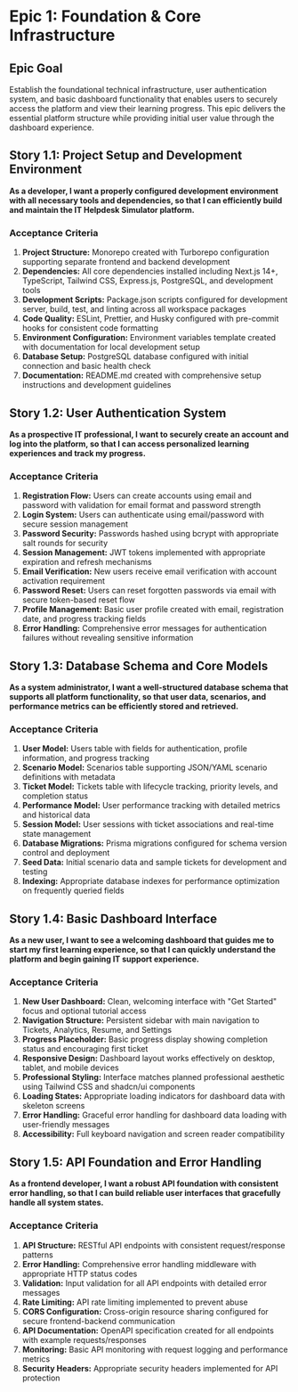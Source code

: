 # Epic 1: Foundation & Core Infrastructure

## Epic Goal

Establish the foundational technical infrastructure, user authentication system, and basic dashboard functionality that enables users to securely access the platform and view their learning progress. This epic delivers the essential platform structure while providing initial user value through the dashboard experience.

## Story 1.1: Project Setup and Development Environment

**As a developer, I want a properly configured development environment with all necessary tools and dependencies, so that I can efficiently build and maintain the IT Helpdesk Simulator platform.**

### Acceptance Criteria

1. **Project Structure:** Monorepo created with Turborepo configuration supporting separate frontend and backend development
2. **Dependencies:** All core dependencies installed including Next.js 14+, TypeScript, Tailwind CSS, Express.js, PostgreSQL, and development tools
3. **Development Scripts:** Package.json scripts configured for development server, build, test, and linting across all workspace packages
4. **Code Quality:** ESLint, Prettier, and Husky configured with pre-commit hooks for consistent code formatting
5. **Environment Configuration:** Environment variables template created with documentation for local development setup
6. **Database Setup:** PostgreSQL database configured with initial connection and basic health check
7. **Documentation:** README.md created with comprehensive setup instructions and development guidelines

## Story 1.2: User Authentication System

**As a prospective IT professional, I want to securely create an account and log into the platform, so that I can access personalized learning experiences and track my progress.**

### Acceptance Criteria

1. **Registration Flow:** Users can create accounts using email and password with validation for email format and password strength
2. **Login System:** Users can authenticate using email/password with secure session management
3. **Password Security:** Passwords hashed using bcrypt with appropriate salt rounds for security
4. **Session Management:** JWT tokens implemented with appropriate expiration and refresh mechanisms
5. **Email Verification:** New users receive email verification with account activation requirement
6. **Password Reset:** Users can reset forgotten passwords via email with secure token-based reset flow
7. **Profile Management:** Basic user profile created with email, registration date, and progress tracking fields
8. **Error Handling:** Comprehensive error messages for authentication failures without revealing sensitive information

## Story 1.3: Database Schema and Core Models

**As a system administrator, I want a well-structured database schema that supports all platform functionality, so that user data, scenarios, and performance metrics can be efficiently stored and retrieved.**

### Acceptance Criteria

1. **User Model:** Users table with fields for authentication, profile information, and progress tracking
2. **Scenario Model:** Scenarios table supporting JSON/YAML scenario definitions with metadata
3. **Ticket Model:** Tickets table with lifecycle tracking, priority levels, and completion status
4. **Performance Model:** User performance tracking with detailed metrics and historical data
5. **Session Model:** User sessions with ticket associations and real-time state management
6. **Database Migrations:** Prisma migrations configured for schema version control and deployment
7. **Seed Data:** Initial scenario data and sample tickets for development and testing
8. **Indexing:** Appropriate database indexes for performance optimization on frequently queried fields

## Story 1.4: Basic Dashboard Interface

**As a new user, I want to see a welcoming dashboard that guides me to start my first learning experience, so that I can quickly understand the platform and begin gaining IT support experience.**

### Acceptance Criteria

1. **New User Dashboard:** Clean, welcoming interface with "Get Started" focus and optional tutorial access
2. **Navigation Structure:** Persistent sidebar with main navigation to Tickets, Analytics, Resume, and Settings
3. **Progress Placeholder:** Basic progress display showing completion status and encouraging first ticket
4. **Responsive Design:** Dashboard layout works effectively on desktop, tablet, and mobile devices
5. **Professional Styling:** Interface matches planned professional aesthetic using Tailwind CSS and shadcn/ui components
6. **Loading States:** Appropriate loading indicators for dashboard data with skeleton screens
7. **Error Handling:** Graceful error handling for dashboard data loading with user-friendly messages
8. **Accessibility:** Full keyboard navigation and screen reader compatibility

## Story 1.5: API Foundation and Error Handling

**As a frontend developer, I want a robust API foundation with consistent error handling, so that I can build reliable user interfaces that gracefully handle all system states.**

### Acceptance Criteria

1. **API Structure:** RESTful API endpoints with consistent request/response patterns
2. **Error Handling:** Comprehensive error handling middleware with appropriate HTTP status codes
3. **Validation:** Input validation for all API endpoints with detailed error messages
4. **Rate Limiting:** API rate limiting implemented to prevent abuse
5. **CORS Configuration:** Cross-origin resource sharing configured for secure frontend-backend communication
6. **API Documentation:** OpenAPI specification created for all endpoints with example requests/responses
7. **Monitoring:** Basic API monitoring with request logging and performance metrics
8. **Security Headers:** Appropriate security headers implemented for API protection
